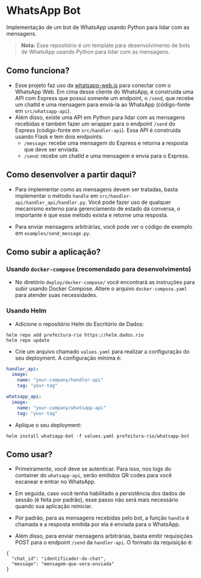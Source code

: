 # WhatsApp Bot

Implementação de um bot de WhatsApp usando Python para lidar com as mensagens.

> **Nota:** Esse repositório é um template para desenvolvimento de bots de WhatsApp usando Python
> para lidar com as mensagens.

## Como funciona?

- Esse projeto faz uso da [whatsapp-web.js](https://github.com/pedroslopez/whatsapp-web.js/) para
  conectar com o WhatsApp Web. Em cima desse cliente do WhatsApp, é construída uma API com Express que possui somente um endpoint, o `/send`, que recebe um chatId e uma mensagem para enviá-la ao WhatsApp (código-fonte em `src/whatsapp-api`).
- Além disso, existe uma API em Python para lidar com as mensagens recebidas e também fazer um wrapper para o endpoint `/send` do Express (código-fonte em `src/handler-api`). Essa API é construída usando Flask e tem dois endpoints:
  - `/message`: recebe uma mensagem do Express e retorna a resposta que deve ser enviada.
  - `/send`: recebe um chatId e uma mensagem e envia para o Express.

## Como desenvolver a partir daqui?

- Para implementar como as mensagens devem ser tratadas, basta implementar o método `handle` em `src/handler-api/handler_api/handler.py`. Você pode fazer uso de qualquer mecanismo externo para gerenciamento de estado da conversa, o importante é que esse método exista e retorne uma resposta.

- Para enviar mensagens arbitrárias, você pode ver o código de exemplo em `examples/send_message.py`.

## Como subir a aplicação?

### Usando `docker-compose` (recomendado para desenvolvimento)

- No diretório `deploy/docker-compose/` você encontrará as instruções para subir usando Docker Compose. Altere o arquivo `docker-compose.yaml` para atender suas
  necessidades.

### Usando Helm

- Adicione o repositório Helm do Escritório de Dados:

```
helm repo add prefeitura-rio https://helm.dados.rio
helm repo update
```

- Crie um arquivo chamado `values.yaml` para realizar a configuração do seu deployment. A configuração mínima é:

```yaml
handler_api:
  image:
    name: "your-company/handler-api"
    tag: "your-tag"

whatsapp_api:
  image:
    name: "your-company/whatsapp-api"
    tag: "your-tag"
```

- Aplique o seu deployment:

```
helm install whatsapp-bot -f values.yaml prefeitura-rio/whatsapp-bot
```

## Como usar?

- Primeiramente, você deve se autenticar. Para isso, nos logs do container do `whatsapp-api`, serão emitidos
  QR codes para você escanear e entrar no WhatsApp.

- Em seguida, caso você tenha habilitado a persistência dos dados de sessão (é feita por padrão), esse passo
  não será mais necessário quando sua aplicação reiniciar.

- Por padrão, para as mensagens recebidas pelo bot, a função `handle` é chamada e a resposta emitida por ela
  é enviada para o WhatsApp.

- Além disso, para enviar mensagens arbitrárias, basta emitir requisições POST para o endpoint `/send` da `handler-api`.
  O formato da requisição é:

```
{
  "chat_id": "identificador-do-chat",
  "message": "mensagem-que-sera-enviada"
}
```
